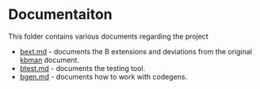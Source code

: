 # Documentaiton

This folder contains various documents regarding the project

- [bext.md](./bext.md) - documents the B extensions and deviations from the original [kbman](https://www.nokia.com/bell-labs/about/dennis-m-ritchie/kbman.html) document.
- [btest.md](./btest.md) - documents the testing tool.
- [bgen.md](./bgen.md) - documents how to work with codegens.
